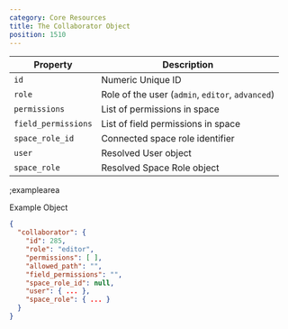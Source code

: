 ```yaml
---
category: Core Resources
title: The Collaborator Object
position: 1510
---
```


| Property | Description |
|---|---|
| `id` | Numeric Unique ID |
| `role` | Role of the user (`admin`, `editor`, `advanced`) |
| `permissions` | List of permissions in space |
| `field_permissions` | List of field permissions in space |
| `space_role_id` | Connected space role identifier |
| `user` | Resolved User object |
| `space_role` | Resolved Space Role object |

;examplearea

Example Object

```json
{
  "collaborator": {
    "id": 285,
    "role": "editor",
    "permissions": [ ],
    "allowed_path": "",
    "field_permissions": "",
    "space_role_id": null,
    "user": { ... },
    "space_role": { ... } 
  }
}
```